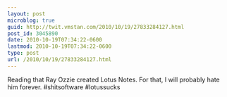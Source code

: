 ```yaml
---
layout: post
microblog: true
guid: http://twit.vmstan.com/2010/10/19/27833284127.html
post_id: 3045890
date: 2010-10-19T07:34:22-0600
lastmod: 2010-10-19T07:34:22-0600
type: post
url: /2010/10/19/27833284127.html
---
```

Reading that Ray Ozzie created Lotus Notes. For that, I will probably hate him forever. #shitsoftware #lotussucks
